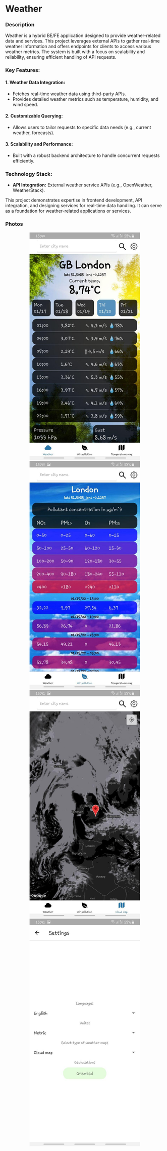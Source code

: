 
# Weather

### Description
Weather is a hybrid BE/FE application designed to provide weather-related data and services. This project leverages external APIs to gather real-time weather information and offers endpoints for clients to access various weather metrics. The system is built with a focus on scalability and reliability, ensuring efficient handling of API requests.

### Key Features:

#### 1. Weather Data Integration:
- Fetches real-time weather data using third-party APIs.
- Provides detailed weather metrics such as temperature, humidity, and wind speed.

#### 2. Customizable Querying:
- Allows users to tailor requests to specific data needs (e.g., current weather, forecasts).

#### 3. Scalability and Performance:
- Built with a robust backend architecture to handle concurrent requests efficiently.

### Technology Stack:

- **API Integration:** External weather service APIs (e.g., OpenWeather, WeatherStack).

This project demonstrates expertise in frontend development, API integration, and designing services for real-time data handling. It can serve as a foundation for weather-related applications or services.

### Photos
<p align="center">
  <img src="src/assets/01.jpg" width="350" title="5 days weatherforecast">
  <img src="src/assets/02.jpg" width="350" title="Ait pollution">
  <img src="src/assets/04.jpg" width="350" title="Weather on map">
  <img src="src/assets/03.jpg" width="350" title="Settings">
</p>
